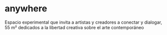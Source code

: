 # anywhere
Espacio experimental que invita a artistas y creadores a conectar y dialogar, 55 m² dedicados a la libertad creativa sobre el arte contemporáneo
